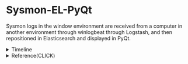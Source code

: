 # Sysmon-EL-PyQt
Sysmon logs in the window environment are received from a computer in another environment through winlogbeat through Logstash, and then repositioned in Elasticsearch and displayed in PyQt.

<details>
<summary>Timeline</summary>


<div markdown="1">

## 2020.08.18 
 local -> git connected
## 2020.08.19
 whitelist 함수 정의 및 구현
## 2020.08.20
* Upload Reference </br>
* server에서 client의 값이 들어오지 않을때</br> 
 1. network 상태가 이전 상태와 같은지 확인
 2. network 상태가 같다면 ip의 변동이 있는지 확인
 3. network 상태가 바뀌었다면 winlogbeat.yml의 ip를 확인
* Upload ui file
## 2020.08.21
* Update Whitelist 이외의 layout 구현 완료
* Error 찾는중 1번 실행은 잘 되지만 clear이후 2번실행은 값이 변하지 않는 것이 발견됌

 

</div>
</details>

<details>
<summary>Reference(CLICK)</summary>
 

<div markdown="1">

### docker ELK와 sysmon 연동


### 1. 개요


#### 1.1 아키텍처

1. 수집한 sysmon이벤트를 winlogbeat를 사용하여 ELK서버의 logstash로 전달
2. logstash는 sysmon이벤트를 elasticsearch에 전달
3. kibana로 elasticsearch의 데이터를 탐색


### 2. 서버설정
* 서버 버전: ubuntu 18.04LTS </br>
* docker, docker-compose 설치



#### 2.1 고정IP설정
- ubuntu18부터는 이전 ubunut와 다르게 IP설정이 변경됨 </br>
    

#### 2.2 도커 이미지 다운로드
```
$ git clone https://github.com/deviantony/docker-elk.git
$ sudo docker-compose build
```


#### 2.3 elasticsearch 설정
* X-Pack설정 일부 비활성화 <br/>

```
$ vi ./elasticsearch/config/elasticsearch.yml

cluster.name: "docker-cluster" 
network.host: 0.0.0.0 
discovery.type: single-node
```


#### 2.4 kibana 설정
```
$ vi ./kibana/config/kibana.yml

server.name: kibana
server.host: "0"
elasticsearch.hosts: [ "http://elasticsearch:9200" ]
xpack.monitoring.ui.container.elasticsearch.enabled: true
```


#### 2.5 logstash설정
```
$ vi ./logstash/config/logstash.yml

http.host: "0.0.0.0"
xpack.monitoring.elasticsearch.hosts: [ "http://elasticsearch:9200" ]
```

```
$ vi ./logstash/pipeline/logstash.conf

input {
    beats{
        port => 5000
    }    
}

output {
    elasticsearch {
        hosts => "elasticsearch:9200"
        user => "usernmaet"
        password => "password"
        index => "%{[@metadata][beat]}-%{+YYYY.MM.dd}"
        document_type => "%{[@metadata][type]}"
    }
}
```

#### 2.6 도커 컨테이너 실행
- d인자는 데몬실행(각 컨테이너가 백그라운드로 서비스 실행)
```
# sudo docker-compose up -d
```

> 컨테이너 기본포트
5000: Logstash TCP input
9200: Elasticsearch HTTP
9300: Elasticsearch TCP transport
5601: Kibana


#### 2.7 도커 컨테이너 종료
- 모든 도커 컨테이너 종료
```
# sudo docker-compose down
```


### 3. 악성코드 실행하는 가상머신 설정

#### 3.1 winlogbeat 설치&설정
- 다운로드:  [https://www.elastic.co/kr/downloads/beats/winlogbeat](https://www.elastic.co/kr/downloads/beats/winlogbeat)
![docker%20ELK%20sysmon/Untitled%201.png](docker%20ELK%20sysmon/Untitled%201.png)


- sysmon데이터 전송을 위한 winlogbeat.yml설정
```
winlogbeat.event_logs:
    - name: Microsoft-Windows-Sysmon/Operational

output.logstash:
    # The Logstash hosts
    hosts: ["우분투IP:5000"]
    index: winlogbeat
```    

#### 3.2 winlogbeat 설정 적용
- winlogbeat 설정파일 적용
```
PS> .\winlogbeat.exe -c .\winlogbeat.yml
```


#### 3.3 sysmon 실행
```
PS> .\sysmon.exe -i [sysmon설정파일.xml]
PS> .\sysmon.exe -c [sysmon 업데이트 파일.
```
* 설정파일이 없으면 https://github.com/SwiftOnSecurity/sysmon-config/blob/master/sysmonconfig-export.xml 다운받아 사용


#### 3.4 winglobeat 실행
```
PS> .\install-service-winlogbeat.ps1
PS> start-service winlogbeat
```

### 4. 참고자료
* docker Sysmon-ELK: 
 https://github.com/choisungwook/malware/tree/master/01%20blue%20team/sysmon/01%20elk%EC%84%A4%EC%B9%98%2B%EC%97%B0%EB%8F%99
* Docker, ELK: https://judo0179.tistory.com/60
* Docker, ELK: https://github.com/deviantony/docker-elk
* winlogbeat: https://cyberwardog.blogspot.com/2017/02/setting-up-pentesting-i-mean-threat_87.html
* ubuntu18 고정 IP 설정: https://www.manualfactory.net/10455

</div>
</details>
